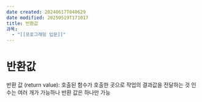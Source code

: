 ```yaml
---
date created: 20240617T040629
date modified: 20250519T171017
title: 반환값
과목:
  - "[[프로그래밍 입문]]"
---
```


# 반환값

반환 값 (return value): 호출된 함수가 호출한 곳으로 작업의 결과값을 전달하는 것
인수는 여러 개가 가능하나 반환 값은 하나만 가능
